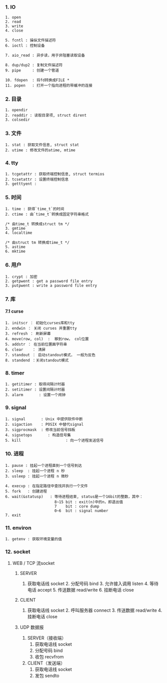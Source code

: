 ### 1. IO
	1. open
	2. read
	3. write
	4. close
	
	5. fcntl : 操纵文件描述符
	6. ioctl : 控制设备
	
	7. aio_read : 异步读，用于非阻塞读取设备
	
	8. dup/dup2 : 复制文件描述符 
	9. pipe     : 创建一个管道
	
	10. fdopen  : 将fd转换成FILE *
	11. popen   : 打开一个指向进程的带缓冲的连接

### 2. 目录
	1. opendir
	2. readdir : 读取目录项, struct dirent
	3. colsedir

### 3. 文件
	1. stat : 获取文件信息, struct stat
	2. utime : 修改文件的atime, mtime

### 4. tty
	1. tcgetattr : 获取终端控制信息, struct termios
	2. tcsetattr : 设置终端控制信息
	3. getttyent : 

### 5. 时间
	1. time : 获得`time_t`的时间
	2. ctime : 由`time_t`转换成固定字符串格式 
	
	/* 由time_t 转换成struct tm */
	3. gmtime
	4. localtime
	
	/* 由struct tm 转换成time_t */
	5. astime
	6. mktime

### 6. 用户
	1. crypt : 加密
	2. getpwent : get a password file entry
	3. putpwent : write a password file entry

### 7. 库
#### 7.1 curse
	1. initscr ： 初始化curses库和tty
	2. endwin ： 关闭 curses 并重置tty
	3. refresh ： 刷新屏幕
	4. move(row, col)  :  移到row， col位置
	5. addstr ： 在当前位置画字符串
	6. clear    ： 清屏
	7. standout ： 启动standout模式， 一般为反色
	8. standend ：关闭standout模式 

### 8. timer
	1. getitimer : 取得间隔计时器
	2. setitimer : 设置间隔计时器
	3. alarm       : 设置一个闹钟

### 9. signal
	1. signal	    : Unix 中提供软件中断
	2. sigaction	: POSIX 中替代signal
	3. sigprocmask  : 修改当前信号挡板
	4. sigsetops       : 构造信号集
	5. kill                    : 向一个进程发送信号

### 10. 进程
	1. pause : 挂起一个进程直到一个信号到达
	2. sleep  : 挂起一个进程 n 秒
	3. usleep : 挂起一个进程 n 微秒
	
	4. execvp : 在指定路径中查找并执行一个文件
	5. fork   : 创建进程
	6. wait(&statusp)   : 等待进程结束, status是一个16bit的整数，其中：
						  8~15 bit : exit(n)中的n，即退出值
						  7    bit : core dump
						  0~6  bit : signal number
	7. exit

### 11. environ
	1. getenv : 获取环境变量的值

### 12. socket
1. WEB / TCP 流socket

   1. SERVER 

      1. 获取电话线				socket
         2. 分配号码					bind
         3. 允许接入调用			listen
         4. 等待电话					accept
         5. 传送数据					read/write
         6. 挂断电话					close

      

   2. CLIENT

        1. 获取电话线			 	socket
           2. 呼叫服务器				 connect
           3. 传送数据			 		read/write
           4. 挂断电话					 close

   2. UDP 数据报

         1. SERVER（接收端）
               1. 获取电话线				socket
               2. 分配号码					bind
               3. 收包                            recvfrom
         2. CLIENT（发送端）
               1. 获取电话线				socket
               2. 发包                            sendto















